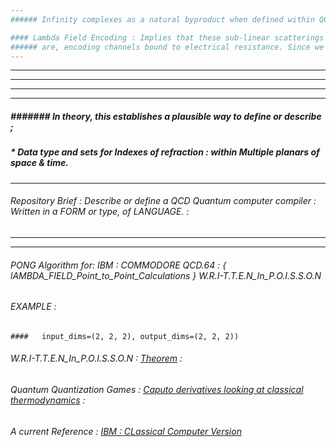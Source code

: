 ```yaml
---
###### Infinity complexes as a natural byproduct when defined within QCD. Generate sub-linear scattering. 

#### Lambda Field Encoding : Implies that these sub-linear scatterings
###### are, encoding channels bound to electrical resistance. Since we use scientific notation to define {space time}wave theorems. 
---
```

---
---
---
---
##### ####### In theory, this establishes a plausible way to define or describe ;

##### * Data type and sets for Indexes of refraction : within Multiple planars of space & time. 
---
###### Repository Brief : Describe or define a QCD Quantum computer compiler : Written in a FORM or type, of LANGUAGE. : 
---
---

###### PONG Algorithm for: IBM : COMMODORE QCD.64 : { lAMBDA_FIELD_Point_to_Point_Calculations } W.R.I-T.T.E.N_In_P.O.I.S.S.O.N

###### EXAMPLE : 
    
    ####   input_dims=(2, 2, 2), output_dims=(2, 2, 2))


###### W.R.I-T.T.E.N_In_P.O.I.S.S.O.N : [Theorem](https://arxiv.org/pdf/1607.06016.pdf) : 

###### Quantum Quantization Games :  [Caputo derivatives looking at classical thermodynamics](https://www.sciencedirect.com/topics/mathematics/caputo-derivative#:~:text=The%20Caputo%20derivative%20is%20of,equation%20as%20having%20%E2%80%9Cmemory.%E2%80%9D) : 

###### A current Reference : [IBM : CLassical Computer Version](https://qiskit.org/documentation/tutorials/circuits/1_getting_started_with_qiskit.html) 





